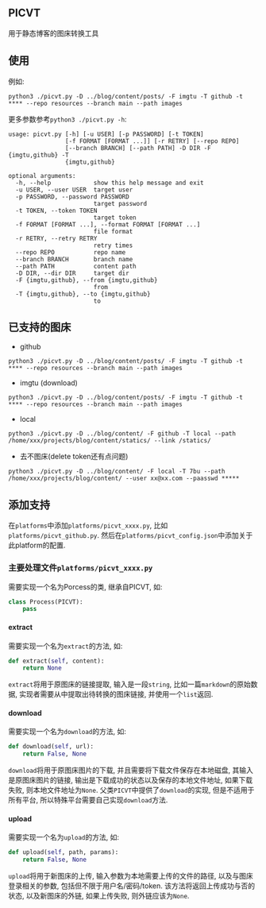 ## PICVT

用于静态博客的图床转换工具

## 使用
例如:
```Shell
python3 ./picvt.py -D ../blog/content/posts/ -F imgtu -T github -t **** --repo resources --branch main --path images
```
更多参数参考`python3 ./picvt.py -h`:
```Shell
usage: picvt.py [-h] [-u USER] [-p PASSWORD] [-t TOKEN]
                [-f FORMAT [FORMAT ...]] [-r RETRY] [--repo REPO]
                [--branch BRANCH] [--path PATH] -D DIR -F {imgtu,github} -T
                {imgtu,github}

optional arguments:
  -h, --help            show this help message and exit
  -u USER, --user USER  target user
  -p PASSWORD, --password PASSWORD
                        target password
  -t TOKEN, --token TOKEN
                        target token
  -f FORMAT [FORMAT ...], --format FORMAT [FORMAT ...]
                        file format
  -r RETRY, --retry RETRY
                        retry times
  --repo REPO           repo name
  --branch BRANCH       branch name
  --path PATH           content path
  -D DIR, --dir DIR     target dir
  -F {imgtu,github}, --from {imgtu,github}
                        from
  -T {imgtu,github}, --to {imgtu,github}
                        to
```

## 已支持的图床

- github
```
python3 ./picvt.py -D ../blog/content/posts/ -F imgtu -T github -t **** --repo resources --branch main --path images
```

- imgtu (download)
```
python3 ./picvt.py -D ../blog/content/posts/ -F imgtu -T github -t **** --repo resources --branch main --path images
```

- local
```
python3 ./picvt.py -D ../blog/content/ -F github -T local --path /home/xxx/projects/blog/content/statics/ --link /statics/
```

- 去不图床(delete token还有点问题)
```
python3 ./picvt.py -D ../blog/content/ -F local -T 7bu --path /home/xxx/projects/blog/content/ --user xx@xx.com --paasswd *****
```

## 添加支持

在`platforms`中添加`platforms/picvt_xxxx.py`, 比如`platforms/picvt_github.py`. 然后在`platforms/picvt_config.json`中添加关于此platform的配置.

### 主要处理文件`platforms/picvt_xxxx.py`

需要实现一个名为Porcess的类, 继承自PICVT, 如:
```Python
class Process(PICVT):
    pass
```

#### extract
需要实现一个名为`extract`的方法, 如:
```Python
def extract(self, content):
    return None
```
`extract`将用于原图床的链接提取, 输入是一段`string`, 比如一篇`markdown`的原始数据, 实现者需要从中提取出待转换的图床链接, 并使用一个`list`返回.

#### download
需要实现一个名为`download`的方法, 如:
```Python
def download(self, url):
    return False, None
```
`download`将用于原图床图片的下载, 并且需要将下载文件保存在本地磁盘, 其输入是原图床图片的链接, 输出是下载成功的状态以及保存的本地文件地址, 如果下载失败, 则本地文件地址为`None`.
父类`PICVT`中提供了`download`的实现, 但是不适用于所有平台, 所以特殊平台需要自己实现`download`方法.

#### upload
需要实现一个名为`upload`的方法, 如:
```Python
def upload(self, path, params):
    return False, None
```
`upload`将用于新图床的上传, 输入参数为本地需要上传的文件的路径, 以及与图床登录相关的参数, 包括但不限于用户名/密码/token. 该方法将返回上传成功与否的状态, 以及新图床的外链, 如果上传失败, 则外链应该为`None`.

